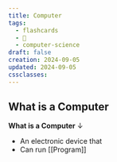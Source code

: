 ```yaml
---
title: Computer
tags:
  - flashcards
  - 🌱
  - computer-science
draft: false
creation: 2024-09-05
updated: 2024-09-05
cssclasses:
---
```

## What is a Computer

**What is a Computer**
↓
- An electronic device that
- Can run [[Program]]
<!--SR:!2024-12-13,4,270-->
